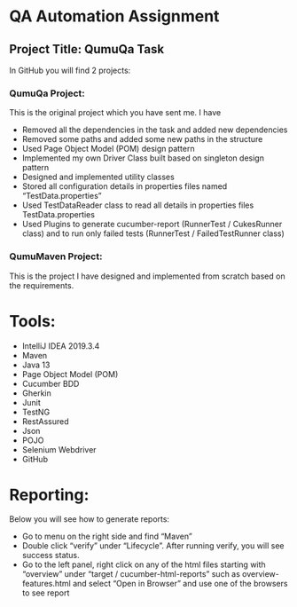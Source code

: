 # QA Automation Assignment

## Project Title: QumuQa Task

  In GitHub you will find 2 projects:

### QumuQa Project:

  This is the original project which you have sent me. I have 

   - Removed all the dependencies in the task and added new dependencies
   - Removed some paths and added some new paths in the structure
   - Used Page Object Model (POM) design pattern
   - Implemented my own Driver Class built based on singleton design pattern
   - Designed and implemented utility classes
   - Stored all configuration details in properties files named “TestData.properties”
   - Used TestDataReader class to read all details in properties files TestData.properties
   - Used Plugins to generate cucumber-report (RunnerTest / CukesRunner class) and to run only failed tests (RunnerTest / FailedTestRunner class)

### QumuMaven Project:

  This is the project I have designed and implemented from scratch based on the requirements.


# Tools:

   - IntelliJ IDEA 2019.3.4
   - Maven
   - Java 13
   - Page Object Model (POM)
   - Cucumber BDD
   - Gherkin
   - Junit
   - TestNG
   - RestAssured
   - Json
   - POJO
   - Selenium Webdriver
   - GitHub    


# Reporting:

Below you will see how to generate reports: 

   - Go to menu on the right side and find “Maven”
   - Double click “verify” under “Lifecycle”. After running verify, you will see success status.
   - Go to the left panel, right click on any of the html files starting with “overview” under “target / cucumber-html-reports” such as overview-features.html and select “Open in Browser” and use one of the browsers to see report

